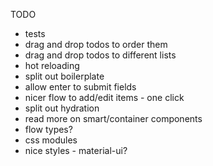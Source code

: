 TODO

- tests
- drag and drop todos to order them
- drag and drop todos to different lists
- hot reloading
- split out boilerplate
- allow enter to submit fields
- nicer flow to add/edit items - one click
- split out hydration
- read more on smart/container components
- flow types?
- css modules
- nice styles - material-ui?
